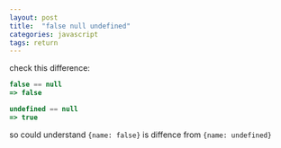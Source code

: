 ```yaml
---
layout: post
title:  "false null undefined"
categories: javascript
tags: return
---
```


check this difference:

```javascript
false == null
=> false

undefined == null
=> true
```
so could understand `{name: false}` is diffence from `{name: undefined}` 